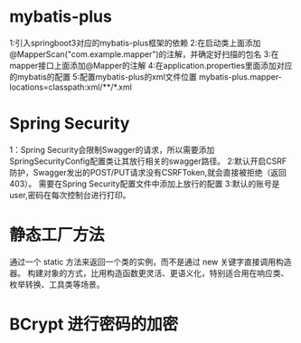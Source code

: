 # mybatis-plus

1:引入springboot3对应的mybatis-plus框架的依赖
2:在启动类上面添加@MapperScan("com.example.mapper")的注解，并确定好扫描的包名
3:在mapper接口上面添加@Mapper的注解
4:在application.properties里面添加对应的mybatis的配置
5:配置mybatis-plus的xml文件位置
mybatis-plus.mapper-locations=classpath:xml/**/*.xml

# Spring Security

1：Spring Security会限制Swagger的请求，所以需要添加SpringSecurityConfig配置类让其放行相关的swagger路径。
2:默认开启CSRF防护，Swagger发出的POST/PUT请求没有CSRFToken,就会直接被拒绝（返回 403）。
需要在Spring Security配置文件中添加上放行的配置
3:默认的账号是user,密码在每次控制台进行打印。

# 静态工厂方法

通过一个 static 方法来返回一个类的实例，而不是通过 new 关键字直接调用构造器。
构建对象的方式，比用构造函数更灵活、更语义化，特别适合用在响应类、枚举转换、工具类等场景。

# BCrypt 进行密码的加密